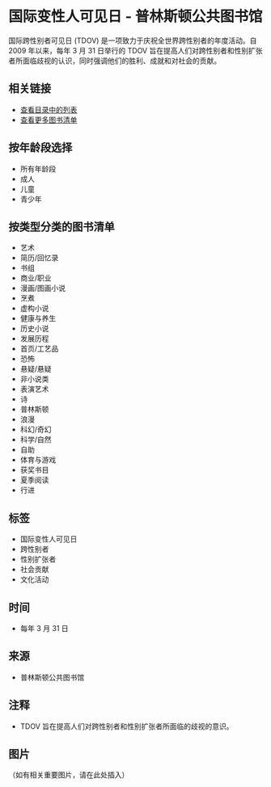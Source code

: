 # 国际变性人可见日 - 普林斯顿公共图书馆

国际跨性别者可见日 (TDOV) 是一项致力于庆祝全世界跨性别者的年度活动。自 2009 年以来，每年 3 月 31 日举行的 TDOV 旨在提高人们对跨性别者和性别扩张者所面临歧视的认识，同时强调他们的胜利、成就和对社会的贡献。

## 相关链接
- [查看目录中的列表](https://princetonlibrary.bibliocommons.com/list/share/104627853_princetonpl/2280923949_international_transgender_day_of_visibility "查看目录中的列表")
- [查看更多图书清单](https://princetonlibrary.bibliocommons.com/lists/show/104627853 "查看目录中的列表")

## 按年龄段选择
- 所有年龄段
- 成人
- 儿童
- 青少年

## 按类型分类的图书清单
- 艺术
- 简历/回忆录
- 书组
- 商业/职业
- 漫画/图画小说
- 烹煮
- 虚构小说
- 健康与养生
- 历史小说
- 发展历程
- 首页/工艺品
- 恐怖
- 悬疑/悬疑
- 非小说类
- 表演艺术
- 诗
- 普林斯顿
- 浪漫
- 科幻/奇幻
- 科学/自然
- 自助
- 体育与游戏
- 获奖书目
- 夏季阅读
- 行进

## 标签
- 国际变性人可见日
- 跨性别者
- 性别扩张者
- 社会贡献
- 文化活动

## 时间
- 每年 3 月 31 日

## 来源
- 普林斯顿公共图书馆

## 注释
- TDOV 旨在提高人们对跨性别者和性别扩张者所面临的歧视的意识。

## 图片
（如有相关重要图片，请在此处插入）